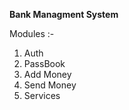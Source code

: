 **Bank Managment System**
 


Modules :-

1. Auth 
2. PassBook
3. Add Money
4. Send Money
5. Services
   